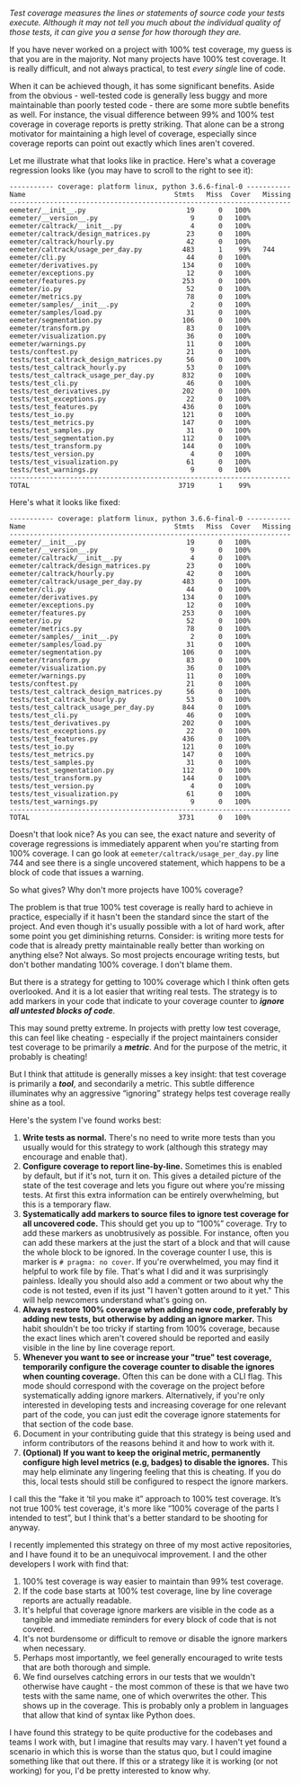 _Test coverage measures the lines or statements of source code your tests execute. Although it may not tell you much about the individual quality of those tests, it can give you a sense for how thorough they are._

If you have never worked on a project with 100% test coverage, my guess is that you are in the majority. Not many projects have 100% test coverage. It is really difficult, and not always practical, to test _every single_ line of code.

When it can be achieved though, it has some significant benefits. Aside from the obvious - well-tested code is generally less buggy and more maintainable than poorly tested code - there are some more subtle benefits as well. For instance, the visual difference between 99% and 100% test coverage in coverage reports is pretty striking. That alone can be a strong motivator for maintaining a high level of coverage, especially since coverage reports can point out exactly which lines aren't covered.

Let me illustrate what that looks like in practice. Here's what a coverage regression looks like (you may have to scroll to the right to see it):

```
----------- coverage: platform linux, python 3.6.6-final-0 -----------
Name                                     Stmts   Miss  Cover   Missing
----------------------------------------------------------------------
eemeter/__init__.py                         19      0   100%
eemeter/__version__.py                       9      0   100%
eemeter/caltrack/__init__.py                 4      0   100%
eemeter/caltrack/design_matrices.py         23      0   100%
eemeter/caltrack/hourly.py                  42      0   100%
eemeter/caltrack/usage_per_day.py          483      1    99%   744
eemeter/cli.py                              44      0   100%
eemeter/derivatives.py                     134      0   100%
eemeter/exceptions.py                       12      0   100%
eemeter/features.py                        253      0   100%
eemeter/io.py                               52      0   100%
eemeter/metrics.py                          78      0   100%
eemeter/samples/__init__.py                  2      0   100%
eemeter/samples/load.py                     31      0   100%
eemeter/segmentation.py                    106      0   100%
eemeter/transform.py                        83      0   100%
eemeter/visualization.py                    36      0   100%
eemeter/warnings.py                         11      0   100%
tests/conftest.py                           21      0   100%
tests/test_caltrack_design_matrices.py      56      0   100%
tests/test_caltrack_hourly.py               53      0   100%
tests/test_caltrack_usage_per_day.py       832      0   100%
tests/test_cli.py                           46      0   100%
tests/test_derivatives.py                  202      0   100%
tests/test_exceptions.py                    22      0   100%
tests/test_features.py                     436      0   100%
tests/test_io.py                           121      0   100%
tests/test_metrics.py                      147      0   100%
tests/test_samples.py                       31      0   100%
tests/test_segmentation.py                 112      0   100%
tests/test_transform.py                    144      0   100%
tests/test_version.py                        4      0   100%
tests/test_visualization.py                 61      0   100%
tests/test_warnings.py                       9      0   100%
----------------------------------------------------------------------
TOTAL                                     3719      1    99%
```

Here's what it looks like fixed:

```
----------- coverage: platform linux, python 3.6.6-final-0 -----------
Name                                     Stmts   Miss  Cover   Missing
----------------------------------------------------------------------
eemeter/__init__.py                         19      0   100%
eemeter/__version__.py                       9      0   100%
eemeter/caltrack/__init__.py                 4      0   100%
eemeter/caltrack/design_matrices.py         23      0   100%
eemeter/caltrack/hourly.py                  42      0   100%
eemeter/caltrack/usage_per_day.py          483      0   100%
eemeter/cli.py                              44      0   100%
eemeter/derivatives.py                     134      0   100%
eemeter/exceptions.py                       12      0   100%
eemeter/features.py                        253      0   100%
eemeter/io.py                               52      0   100%
eemeter/metrics.py                          78      0   100%
eemeter/samples/__init__.py                  2      0   100%
eemeter/samples/load.py                     31      0   100%
eemeter/segmentation.py                    106      0   100%
eemeter/transform.py                        83      0   100%
eemeter/visualization.py                    36      0   100%
eemeter/warnings.py                         11      0   100%
tests/conftest.py                           21      0   100%
tests/test_caltrack_design_matrices.py      56      0   100%
tests/test_caltrack_hourly.py               53      0   100%
tests/test_caltrack_usage_per_day.py       844      0   100%
tests/test_cli.py                           46      0   100%
tests/test_derivatives.py                  202      0   100%
tests/test_exceptions.py                    22      0   100%
tests/test_features.py                     436      0   100%
tests/test_io.py                           121      0   100%
tests/test_metrics.py                      147      0   100%
tests/test_samples.py                       31      0   100%
tests/test_segmentation.py                 112      0   100%
tests/test_transform.py                    144      0   100%
tests/test_version.py                        4      0   100%
tests/test_visualization.py                 61      0   100%
tests/test_warnings.py                       9      0   100%
----------------------------------------------------------------------
TOTAL                                     3731      0   100%
```

Doesn't that look nice? As you can see, the exact nature and severity of coverage regressions is immediately apparent when you're starting from 100% coverage. I can go look at `eemeter/caltrack/usage_per_day.py` line 744 and see there is a single uncovered statement, which happens to be a block of code that issues a warning.

So what gives? Why don't more projects have 100% coverage?

The problem is that true 100% test coverage is really hard to achieve in practice, especially if it hasn't been the standard since the start of the project. And even though it's usually possible with a lot of hard work, after some point you get diminishing returns. Consider: is writing more tests for code that is already pretty maintainable really better than working on anything else? Not always. So most projects encourage writing tests, but don't bother mandating 100% coverage. I don't blame them.

But there is a strategy for getting to 100% coverage which I think often gets overlooked. And it is a lot easier that writing real tests. The strategy is to add markers in your code that indicate to your coverage counter to **_ignore all untested blocks of code_**.

This may sound pretty extreme. In projects with pretty low test coverage, this can feel like cheating - especially if the project maintainers consider test coverage to be primarily a **_metric_**. And for the purpose of the metric, it probably is cheating!

But I think that attitude is generally misses a key insight: that test coverage is primarily a **_tool_**, and secondarily a metric. This subtle difference illuminates why an aggressive “ignoring” strategy helps test coverage really shine as a tool.

Here's the system I've found works best:

1. **Write tests as normal.** There's no need to write more tests than you usually would for this strategy to work (although this strategy may encourage and enable that).
2. **Configure coverage to report line-by-line.** Sometimes this is enabled by default, but if it's not, turn it on. This gives a detailed picture of the state of the test coverage and lets you figure out where you're missing tests. At first this extra information can be entirely overwhelming, but this is a temporary flaw.
3. **Systematically add markers to source files to ignore test coverage for all uncovered code.** This should get you up to “100%” coverage. Try to add these markers as unobtrusively as possible. For instance, often you can add these markers at the just the start of a block and that will cause the whole block to be ignored. In the coverage counter I use, this is marker is `# pragma: no cover`. If you're overwhelmed, you may find it helpful to work file by file. That's what I did and it was surprisingly painless. Ideally you should also add a comment or two about why the code is not tested, even if its just "I haven't gotten around to it yet." This will help newcomers understand what's going on.
4. **Always restore 100% coverage when adding new code, preferably by adding new tests, but otherwise by adding an ignore marker.** This habit shouldn't be too tricky if starting from 100% coverage, because the exact lines which aren't covered should be reported and easily visible in the line by line coverage report.
5. **Whenever you want to see or increase your "true" test coverage, temporarily configure the coverage counter to disable the ignores when counting coverage.** Often this can be done with a CLI flag. This mode should correspond with the coverage on the project before systematically adding ignore markers. Alternatively, if you're only interested in developing tests and increasing coverage for one relevant part of the code, you can just edit the coverage ignore statements for that section of the code base.
6. Document in your contributing guide that this strategy is being used and inform contributors of the reasons behind it and how to work with it.
7. **(Optional) If you want to keep the original metric, permanently configure high level metrics (e.g, badges) to disable the ignores.** This may help eliminate any lingering feeling that this is cheating. If you do this, local tests should still be configured to respect the ignore markers.

I call this the “fake it ‘til you make it” approach to 100% test coverage. It’s not true 100% test coverage, it's more like “100% coverage of the parts I intended to test”, but I think that's a better standard to be shooting for anyway.

I recently implemented this strategy on three of my most active repositories, and I have found it to be an unequivocal improvement. I and the other developers I work with find that:

1. 100% test coverage is way easier to maintain than 99% test coverage.
2. If the code base starts at 100% test coverage, line by line coverage reports are actually readable.
3. It's helpful that coverage ignore markers are visible in the code as a tangible and immediate reminders for every block of code that is not covered.
4. It's not burdensome or difficult to remove or disable the ignore markers when necessary.
5. Perhaps most importantly, we feel generally encouraged to write tests that are both thorough and simple.
6. We find ourselves catching errors in our tests that we wouldn't  otherwise have caught - the most common of these is that we have two tests with the same name, one of which overwrites the other. This shows up in the coverage. This is probably only a problem in languages that allow that kind of syntax like Python does.

I have found this strategy to be quite productive for the codebases and teams I work with, but I imagine that results may vary. I haven't yet found a scenario in which this is worse than the status quo, but I could imagine something like that out there. If this or a strategy like it is working (or not working) for you, I'd be pretty interested to know why.
